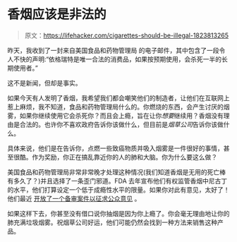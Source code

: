 # 香烟应该是非法的

> 原文：<https://lifehacker.com/cigarettes-should-be-illegal-1823813265>

昨天，我收到了一封来自美国食品和药物管理局 的电子邮件，其中包含了一段令人不快的声明:“依格瑞特是唯一合法的消费品，如果按预期使用，会杀死一半的长期使用者。”



这不是新闻，但却是事实。

如果今天有人发明了香烟，我希望我们都会嘲笑他们的制造者，让他们在互联网上惹上麻烦，我不知道，食品和药物管理局什么的。你燃烧的东西，会产生讨厌的烟雾，如果你继续使用它会杀死你？而且会上瘾，旨在让你*想要*继续用？香烟没有理由是合法的。也许你不喜欢政府告诉你该做什么，但目前是*烟草公司*告诉你该做什么。

具体来说，他们是在告诉你，点燃一些致癌物质并吸入烟雾是一件很好的事情，甚至很酷。作为奖励，你正在搞乱靠近你的人的肺和大脑。你为什么要这么做？

美国食品和药物管理局非常非常晚才处理这种情况(我们知道香烟是无用的死亡棒有多久了？)并且选择了一条歪门邪道。FDA 去年宣布他们有权监管香烟中尼古丁的水平，他们打算设定一个低于成瘾性水平的限量。如果你对此有意见，太好了！他们最近 [开放了一个备审案件以征求公众意见](https://www.federalregister.gov/documents/2018/02/20/2018-03341/nicotine-steering-committee-establishment-of-a-public-docket-request-for-comments) 。

如果这样下去，你甚至没有借口说你抽烟是因为你上瘾了。你会毫无理由地让你的肺充满垃圾烟雾。祝烟草公司好运，他们可能仍然会找到一种方法来销售这种产品。